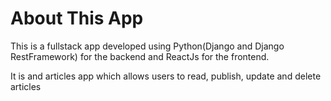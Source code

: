 # About This App
This is a fullstack app developed using Python(Django and Django RestFramework) for the 
backend and ReactJs for the frontend. 

It is and articles app which allows users to read, publish, update and delete articles
